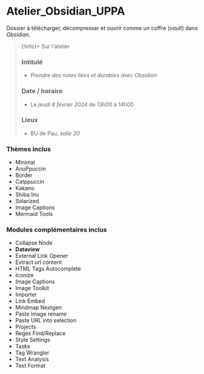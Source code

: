 # Atelier_Obsidian_UPPA

Dossier à télécharger, décompresser et ouvrir comme un coffre (*vault*) dans *Obsidian*.


> [!info]+ Sur l'atelier
> 
> ### Intitulé
> 
> - _Prendre des notes liées et durables avec Obsidian_
> 
> ### Date / horaire
> 
> - Le _jeudi 8 février 2024_ de 13h00 à 14h00
> 
> ### Lieux
> 
> - BU de Pau, _salle 20_


### Thèmes inclus 

- Minimal
- AnuPpuccin
- Border
- Catppuccin
- Kakano
- Shiba Inu
- Solarized
- Image Captions
- Mermaid Tools


### Modules complémentaires inclus

- Collapse Node
- **Dataview**
- External Link Opener
- Extract url content
- HTML Tags Autocomplete
- Iconize
- Image Captions
- Image Toolkit
- Importer
- Link Embed
- Mindmap Nextgen
- Paste image rename
- Paste URL into selection
- Projects
- Regex Find/Replace
- Style Settings
- Tasks
- Tag Wrangler
- Text Analysis
- Text Format



